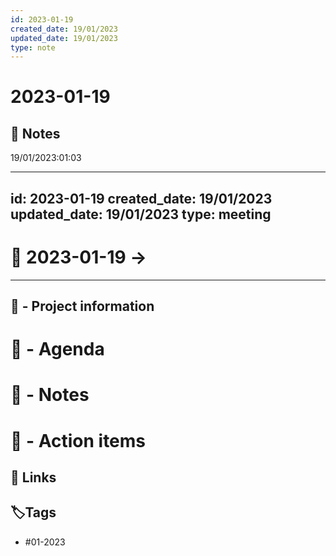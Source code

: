 ```yaml
---
id: 2023-01-19
created_date: 19/01/2023
updated_date: 19/01/2023
type: note
---
```


#  2023-01-19

## 📝 Notes

19/01/2023:01:03




---
id: 2023-01-19
created_date: 19/01/2023
updated_date: 19/01/2023
type: meeting
---

# 🚀  2023-01-19 -> 

---
## 📢 - Project information


# 📅 - Agenda


# 📝 - Notes


# 💠 - Action items



## 🔗 Links

## **🏷️Tags**

- #01-2023
